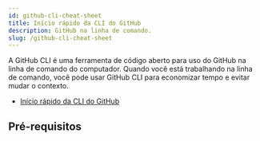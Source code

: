 ```yaml
---
id: github-cli-cheat-sheet
title: Início rápido da CLI do GitHub
description: GitHub na linha de comando.
slug: /github-cli-cheat-sheet
---
```


A GitHub CLI é uma ferramenta de código aberto para uso do GitHub na linha de comando do computador. Quando você está trabalhando na linha de comando, você pode usar GitHub CLI para economizar tempo e evitar mudar o contexto.

- [Início rápido da CLI do GitHub](https://docs.github.com/pt/github-cli/github-cli/quickstart)

## Pré-requisitos
